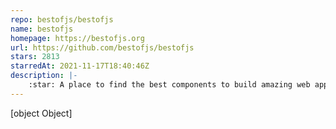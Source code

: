 ```yaml
---
repo: bestofjs/bestofjs
name: bestofjs
homepage: https://bestofjs.org
url: https://github.com/bestofjs/bestofjs
stars: 2813
starredAt: 2021-11-17T18:40:46Z
description: |-
    :star: A place to find the best components to build amazing web applications. The best of JavaScript!
---
```


[object Object]
